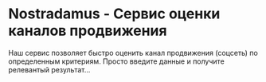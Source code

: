# Nostradamus - Сервис оценки каналов продвижения
Наш сервис позволяет быстро оценить канал продвижения (соцсеть) по определенным критериям.
Просто введите данные и получите релевантый результат...
